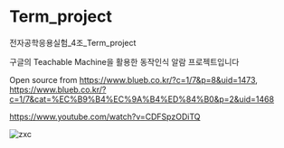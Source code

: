 # Term_project
전자공학응용실험_4조_Term_project<br>

구글의 Teachable Machine을 활용한 동작인식 알람 프로젝트입니다<br>

Open source from https://www.blueb.co.kr/?c=1/7&p=8&uid=1473, https://www.blueb.co.kr/?c=1/7&cat=%EC%B9%B4%EC%9A%B4%ED%84%B0&p=2&uid=1468

https://www.youtube.com/watch?v=CDFSpzODiTQ

![zxc](https://user-images.githubusercontent.com/39429635/125075449-95d25480-e0f9-11eb-8d2e-e2d631f810e8.png)
